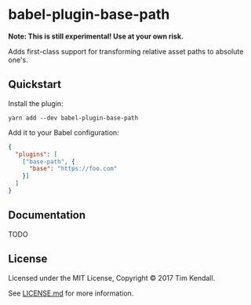 # babel-plugin-base-path

**Note: This is still experimental! Use at your own risk.**

Adds first-class support for transforming relative asset paths to absolute one's.

## Quickstart

Install the plugin:

`yarn add --dev babel-plugin-base-path`

Add it to your Babel configuration:

```json
{
  "plugins": [
    ["base-path", {
      "base": "https://foo.com"
    }]
  ]
}
```

## Documentation

TODO

## License

Licensed under the MIT License, Copyright © 2017 Tim Kendall.

See [LICENSE.md](./LICENSE.md) for more information.